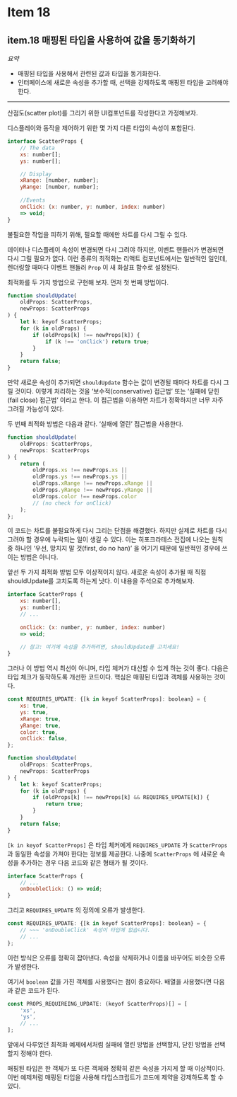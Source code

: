 # Item 18

## item.18 매핑된 타입을 사용하여 값을 동기화하기

*요약*

- 매핑된 타입을 사용해서 관련된 값과 타입을 동기화한다.
- 인터페이스에 새로운 속성을 추가할 때, 선택을 강제하도록 매핑된 타입을 고려해야 한다.

---

산점도(scatter plot)를 그리기 위한 UI컴포넌트를 작성한다고 가정해보자.

디스플레이와 동작을 제어하기 위한 몇 가지 다른 타입의 속성이 포함된다.

```jsx
interface ScatterProps {
	// The data
	xs: number[];
	ys: number[];

	// Display
	xRange: [number, number];
	yRange: [number, number];
	
	//Events
	onClick: (x: number, y: number, index: number)
	=> void;
}
```

불필요한 작업을 피하기 위해, 필요할 때에만 차트를 다시 그릴 수 있다.

데이터나 디스플레이 속성이 변경되면 다시 그려야 하지만, 이벤트 핸들러가 변경되면 다시 그릴 필요가 없다. 이런 종류의 최적화는 리액트 컴포넌트에서는 일반적인 일인데, 렌더링할 때마다 이벤트 핸들러 `Prop` 이 새 화살표 함수로 설정된다.

최적화를 두 가지 방법으로 구현해 보자. 먼저 첫 번째 방법이다.

```jsx
function shouldUpdate(
	oldProps: ScatterProps,
	newProps: ScatterProps
) {
	let k: keyof ScatterProps;
	for (k in oldProps) {
		if (oldProps[k] !== newProps[k]) {
			if (k !== 'onClick') return true;
		}
	}
	return false;
}
```

만약 새로운 속성이 추가되면 `shouldUpdate` 함수는 값이 변경될 때마다 차트를 다시 그릴 것이다. 이렇게 처리하는 것을 ‘보수적(conservative) 접근법’ 또는 ‘실패에 닫힌(fail close) 접근법’ 이라고 한다. 이 접근법을 이용하면 차트가 정확하지만 너무 자주 그려질 가능성이 있다.

두 번째 최적화 방법은 다음과 같다. ‘실패에 열린’ 접근법을 사용한다.

```jsx
function shouldUpdate(
	oldProps: ScatterProps,
	newProps: ScatterProps
) {
	return (
		oldProps.xs !== newProps.xs ||
		oldProps.ys !== newProps.ys ||
		oldProps.xRange !== newProps.xRange ||
		oldProps.yRange !== newProps.yRange ||
		oldProps.color !== newProps.color
		// (no check for onClick)
	);
};
```

이 코드는 차트를 불필요하게 다시 그리는 단점을 해결했다. 하지만 실제로 차트를 다시 그려야 할 경우에 누락되는 일이 생길 수 있다. 이는 히포크라테스 전집에 나오는 원칙 중 하나인 ‘우선, 망치지 말 것(first, do no han)’ 을 어기기 때문에 일반적인 경우에 쓰이는 방법은 아니다.

앞선 두 가지 최적화 방법 모두 이상적이지 않다. 새로운 속성이 추가될 때 직접 shouldUpdate를 고치도록 하는게 낫다. 이 내용을 주석으로 추가해보자.

```jsx
interface ScatterProps {
	xs: number[],
	ys: number[];
	// ...
	
	onClick: (x: number, y: number, index: number)
	=> void;
	
	// 참고: 여기에 속성을 추가하려면, shouldUpdate를 고치세요!
}
```

그러나 이 방법 역시 최선이 아니며, 타입 체커가 대신할 수 있게 하는 것이 좋다. 다음은 타입 체크가 동작하도록 개선한 코드이다. 핵심은 매핑된 타입과 객체를 사용하는 것이다.

```jsx
const REQUIRES_UPDATE: {[k in keyof ScatterProps]: boolean} = {
	xs: true,
	ys: true,
	xRange: true,
	yRange: true,
	color: true,
	onClick: false,
};

function shouldUpdate(
	oldProps: ScatterProps,
	newProps: ScatterProps
) {
	let k: keyof ScatterProps;
	for (k in oldProps) {
		if (oldProps[k] !== newProps[k] && REQUIRES_UPDATE[k]) {
			return true;
		}
	}
	return false;
}
```

`[k in keyof ScatterProps]` 은 타입 체커에게 `REQUIRES_UPDATE` 가 `ScatterProps` 과 동일한 속성을 가져야 한다는 정보를 제공한다. 나중에 `ScatterProps` 에 새로운 속성을 추가하는 경우 다음 코드와 같은 형태가 될 것이다.

```jsx
interface ScatterProps {
	// ...
	onDoubleClick: () => void;
}
```

그리고 `REQUIRES_UPDATE` 의 정의에 오류가 발생한다.

```jsx
const REQUIRES_UPDATE: {[k in keyof ScatterProps]: boolean} = {
	// ~~~ 'onDoubleClick' 속성이 타입에 없습니다.
	// ...
};
```

이런 방식은 오류를 정확히 잡아낸다. 속성을 삭제하거나 이름을 바꾸어도 비슷한 오류가 발생한다.

여기서 `boolean` 값을 가진 객체를 사용했다는 점이 중요하다. 배열을 사용했다면 다음과 같은 코드가 된다.

```jsx
const PROPS_REQUIREING_UPDATE: (keyof ScatterProps)[] = [
	'xs',
	'ys',
	// ...
];
```

앞에서 다루었던 최적화 예제에서처럼 실패에 열린 방법을 선택할지, 닫힌 방법을 선택할지 정해야 한다.

매핑된 타입은 한 객체가 또 다른 객체와 정확히 같은 속성을 가지게 할 때 이상적이다. 이번 예제처럼 매핑된 타입을 사용해 타입스크립트가 코드에 제약을 강제하도록 할 수 있다.
